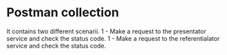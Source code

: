 # Postman collection

It contains two different scenarii.
1 - Make a request to the presentator service and check the status code.
1 - Make a request to the referentialator service and check the status code. 